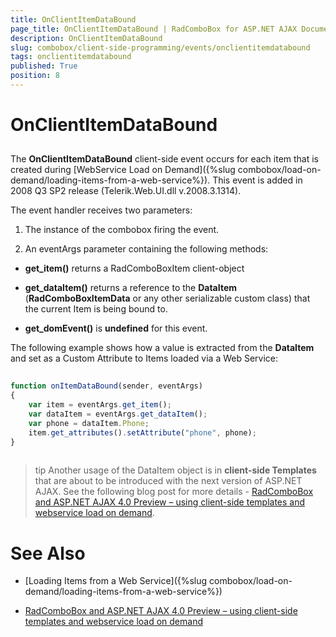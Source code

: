 ```yaml
---
title: OnClientItemDataBound
page_title: OnClientItemDataBound | RadComboBox for ASP.NET AJAX Documentation
description: OnClientItemDataBound
slug: combobox/client-side-programming/events/onclientitemdatabound
tags: onclientitemdatabound
published: True
position: 8
---
```


# OnClientItemDataBound



## 

The **OnClientItemDataBound** client-side event occurs for each item that is created during [WebService Load on Demand]({%slug combobox/load-on-demand/loading-items-from-a-web-service%}). This event is added in 2008 Q3 SP2 release (Telerik.Web.UI.dll v.2008.3.1314).

The event handler receives two parameters:

1. The instance of the combobox firing the event.

1. An eventArgs parameter containing the following methods:

* **get_item()** returns a RadComboBoxItem client-object

* **get_dataItem()** returns a reference to the **DataItem** (**RadComboBoxItemData** or any other serializable custom class) that the current Item is being bound to.

* **get_domEvent()** is **undefined** for this event.

The following example shows how a value is extracted from the **DataItem** and set as a Custom Attribute to Items loaded via a Web Service:

````JavaScript
	
function onItemDataBound(sender, eventArgs) 
{
	var item = eventArgs.get_item();
	var dataItem = eventArgs.get_dataItem(); 
	var phone = dataItem.Phone;
	item.get_attributes().setAttribute("phone", phone);
}
	
````



>tip Another usage of the DataItem object is in **client-side Templates** that are about to be introduced with the next version of ASP.NET AJAX. See the following blog post for more details - [RadComboBox and ASP.NET AJAX 4.0 Preview – using client-side templates and webservice load on demand]( https://blogs.telerik.com/veselinvasilev/posts/09-01-15/RadComboBox-and-ASP-NET-AJAX-4-0-Preview-ndash-using-client-side-templates-and-webservice-load-on-demand.aspx).
>


# See Also

 * [Loading Items from a Web Service]({%slug combobox/load-on-demand/loading-items-from-a-web-service%})

 * [RadComboBox and ASP.NET AJAX 4.0 Preview – using client-side templates and webservice load on demand](https://www.telerik.com/blogs/radcombobox-and-asp-net-ajax-4-0-preview-ndash-using-client-side-templates-and-webservice-load-on-demand)
